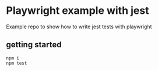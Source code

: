 # Playwright example with jest

Example repo to show how to write jest tests with playwright

## getting started

```
npm i
npm test
```